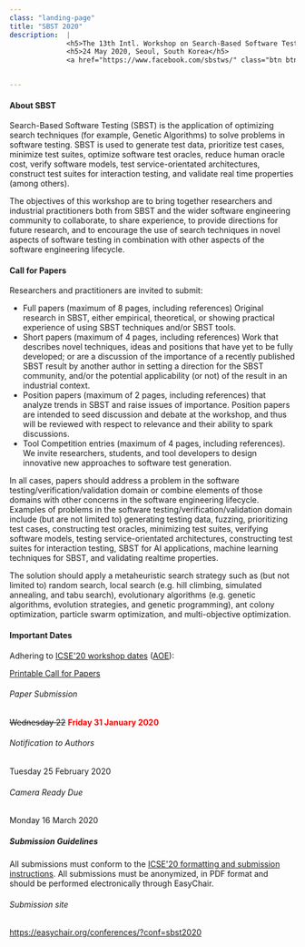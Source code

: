 ```yaml
---
class: "landing-page"
title: "SBST 2020"
description:  |
              <h5>The 13th Intl. Workshop on Search-Based Software Testing</h5>
              <h5>24 May 2020, Seoul, South Korea</h5>
              <a href="https://www.facebook.com/sbstws/" class="btn btn-primary btn-icon btn-round"><i class="fa fa-facebook-square"></i></a><a href="https://twitter.com/sbstworkshop" class="btn btn-primary btn-icon btn-round"> <i class="fa fa-twitter"></i></a>


---
```

</div>
        <div class="section">
            <div class="container">
            <div class="row">
            <div class="col-md-8">
			<h4 class="subsection">About SBST</h4>
<p>Search-Based Software Testing (SBST) is the application of optimizing search techniques (for example, Genetic Algorithms) to solve problems in software testing. SBST is used to generate test data, prioritize test cases, minimize test suites, optimize software test oracles, reduce human oracle cost, verify software models, test service-orientated architectures, construct test suites for interaction testing, and validate real time properties (among others).</p>
<p>The objectives of this workshop are to bring together researchers
and industrial practitioners both from SBST and the wider software
engineering community to collaborate, to share experience, to provide
directions for future research, and to encourage the use of search
techniques in novel aspects of software testing in combination with
other aspects of the software engineering lifecycle.</p>
			<h4 class="subsection">Call for Papers</h4>
                            <p>Researchers and practitioners are invited to submit:</p>
			    <ul>
			    <li>Full papers (maximum of 8 pages, including references) Original research in SBST, either empirical, theoretical, or showing practical experience of using SBST techniques and/or SBST tools.</li>
			    <li>Short papers (maximum of 4 pages, including references) Work that describes novel techniques, ideas and positions that have yet to be fully developed; or are a discussion of the importance of a recently published SBST result by another author in setting a direction for the SBST community, and/or the potential applicability (or not) of the result in an industrial context.</li>
			    <li>Position papers (maximum of 2 pages, including references) that analyze trends in SBST and raise issues of importance. Position papers are intended to seed discussion and debate at the workshop, and thus will be reviewed with respect to relevance and their ability to spark discussions.</li>
			    <li>Tool Competition entries (maximum of 4 pages, including references). We invite researchers, students, and tool developers to design innovative new approaches to software test generation.</li>
			    </ul>
			    <p>In all cases, papers should address a problem in the software testing/verification/validation domain or combine elements of those domains with other concerns in the software engineering lifecycle. Examples of problems in the software testing/verification/validation domain include (but are not limited to) generating testing data, fuzzing, prioritizing test cases, constructing test oracles, minimizing test suites, verifying software models, testing service-orientated architectures, constructing test suites for interaction testing, SBST for AI applications, machine learning techniques for SBST, and validating realtime properties.</p>
			    <p>The solution should apply a metaheuristic search strategy such as (but not limited to) random search, local search (e.g. hill climbing, simulated annealing, and tabu search), evolutionary algorithms (e.g. genetic algorithms, evolution strategies, and genetic programming), ant colony optimization, particle swarm optimization, and multi-objective optimization.</p>
                        </div>
                        <div class="col-md-4">
                            <h4  class="subsection">Important Dates</h4>
			    <p>Adhering to <a href="https://conf.researchr.org/track/icse-2020/icse-2020-Workshops">ICSE'20 workshop dates</a> (<a href="https://www.timeanddate.com/time/zones/aoe">AOE</a>):</p>
          <p><a href="/SBST20-Flyer.pdf">Printable Call for Papers</a></p>
                            <h6 class="text-primary">Paper Submission</h6>
							<p><strike>Wednesday 22</strike> <b style="color:red;">Friday 31 January 2020</b></p>
                            <h6 class="text-primary">Notification to Authors</h6><p>Tuesday 25 February 2020</p>
                            <h6 class="text-primary">Camera Ready Due</h6><p>Monday 16 March 2020</p>
							<h5>Submission Guidelines</h5>
							<p>All submissions must conform to the <a href="https://conf.researchr.org/track/icse-2020/icse-2020-papers#Call-for-Papers">ICSE'20 formatting and submission instructions</a>. All submissions must be anonymized, in PDF format and should be performed electronically through EasyChair.</p>
							<h6 class="text-primary">Submission site</h6>
							<p><a href="https://easychair.org/conferences/?conf=sbst2020">https://easychair.org/conferences/?conf=sbst2020</a></p>
                </div>
                </div>
            </div>
        </div>

